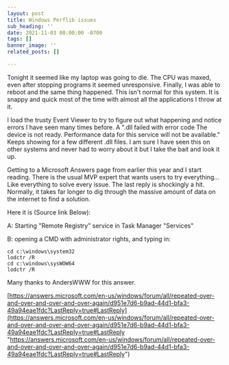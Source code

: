 ```yaml
---
layout: post
title: Windows Perflib issues
sub_heading: ''
date: 2021-11-03 00:00:00 -0700
tags: []
banner_image: ''
related_posts: []

---
```

Tonight it seemed like my laptop was going to die. The CPU was maxed, even after stopping programs it seemed unresponsive. Finally, I was able to reboot and the same thing happened. This isn't normal for this system. It is snappy and quick most of the time with almost all the applications I throw at it.

I load the trusty Event Viewer to try to figure out what happening and notice errors I have seen many times before. A ".dll failed with error code The device is not ready. Performance data for this service will not be available." Keeps showing for a few different .dll files. I am sure I have seen this on other systems and never had to worry about it but I take the bait and look it up.

Getting to a Microsoft Answers page from earlier this year and I start reading. There is the usual MVP expert that wants users to try everything... Like everything to solve every issue. The last reply is shockingly a hit. Normally, it takes far longer to dig through the massive amount of data on the internet to find a solution.

Here it is (Source link Below):

A: Starting "Remote Registry" service in Task Manager "Services"

B: opening a CMD with administrator rights, and typing in:

    cd c:\windows\system32
    lodctr /R
    cd c:\windows\sysWOW64
    lodctr /R

Many thanks to AndersWWW for this answer.

[https://answers.microsoft.com/en-us/windows/forum/all/repeated-over-and-over-and-over-and-over-again/d951e7d6-b9ad-44d1-bfa3-49a94eae1fdc?LastReply=true#LastReply](https://answers.microsoft.com/en-us/windows/forum/all/repeated-over-and-over-and-over-and-over-again/d951e7d6-b9ad-44d1-bfa3-49a94eae1fdc?LastReply=true#LastReply "https://answers.microsoft.com/en-us/windows/forum/all/repeated-over-and-over-and-over-and-over-again/d951e7d6-b9ad-44d1-bfa3-49a94eae1fdc?LastReply=true#LastReply")